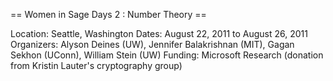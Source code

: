 == Women in Sage Days 2 : Number Theory ==

Location: Seattle, Washington
Dates: August 22, 2011 to August 26, 2011
Organizers: Alyson Deines (UW), Jennifer Balakrishnan (MIT), Gagan Sekhon (UConn), William Stein (UW)
Funding: Microsoft Research (donation from Kristin Lauter's cryptography group) 
